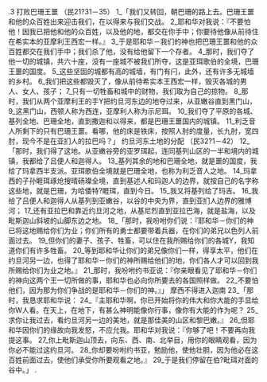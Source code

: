 .3 
打败巴珊王噩 
（民21?31－35） 
1_「我们又转回，朝巴珊的路上去。巴珊王噩和他的众百姓出来迎击我们，在以得来与我们交战。 2_耶和华对我说：『不要怕他！因我已把他和他的众百姓，以及他的地，都交在你手中；你要待他像从前待住在希实本的亚摩利王西宏一样。』 3_于是耶和华－我们的神也把巴珊王噩和他的众百姓都交在我们手中；我们杀了他，没有给他留下一个存者。 4_那时，我们夺了他一切的城镇，共六十座，没有一座城不被我们所夺，这是亚珥歌伯的全境，巴珊王噩的国度。 5_这些坚固的城都有高的城墙，有门有闩，此外，还有许多无城墙的乡村。 6_我们把这些都毁灭了，像从前待希实本王西宏一样，毁灭各城的男人、女人、孩子； 7_只有一切牲畜和城中的财物，我们取为自己的掠物。 8_那时，我们从两个亚摩利王的手Y把约旦河东边的地夺过来，从亚嫩谷直到黑门山， 9_这黑门山，西顿人称为西连，亚摩利人称为示尼珥。 10_我们夺了平原的各城、基列全地、巴珊全地，直到撒迦和以得来，都是巴珊王噩国内的城镇。 11_利乏音人所剩下的只有巴珊王噩。看哪，他的床是铁床，按照人肘的度量，长九肘，宽四肘，现今不是在亚扪人的拉巴吗？」 
约旦河东土地的分配 
（民32?1－42） 
12_「那时，我们得了这地。从亚嫩谷旁的亚罗珥起，连同基列山区的一半和境内的城镇，我都给了吕便人和迦得人。 13_基列其余的地和巴珊全地，就是噩的国度，我给了玛拿西半支派。亚珥歌伯全境就是巴珊全地，也称为利乏音人之地。 14_玛拿西的子孙睚珥琢炝搜晴砀璨全境，直到基述人和玛迦人的边界，就按自己的名字称这些地，就是巴珊，为哈倭特?睚珥，直到今日。 15_我又将基列给了玛吉。 16_我给了吕便人和迦得人从基列到亚嫩谷，以谷的中央为界，直到亚扪人边界的雅博河； 17_还有亚拉巴和靠近约旦河之地，从基尼烈直到亚拉巴海，就是盐海，以及毗斯迦山斜坡的山脚东边之地。 
18_「那时，我吩咐你们说：『耶和华－你们的神已将这地赐给你们为业；你们所有的勇士都要带着兵器，在你们的弟兄以色列人前面过去。 19_但你们的妻子、孩子、牲畜，可以住在我所赐给你们的各城Y，我知道你们有许多牲畜。 20_等到耶和华让你们的弟兄像你们一样，得享太平，他们在约旦河另一边，也得了耶和华－你们的神所赐给他们的地，你们各人才可以回到我所赐给你们为业之地。』 21_那时，我吩咐约书亚说：『你亲眼看见了耶和华－你们的神向这两个王一切所做的事，耶和华也必向你所要去的各国照样做。 22_不要怕他们，因为那为你们争战的是耶和华－你们的神。』」 
摩西不得进入迦南 
23_「那时，我恳求耶和华说： 24_『主耶和华啊，你已开始将你的伟大和你大能的手显给你W人看。在天上，在地下，有甚么神明能像你行事，像你有大能的作为呢？ 25_求你让我过去，看约旦河另一边的美地，就是那佳美的山区和黎巴嫩。』 26_但耶和华因你们的缘故向我发怒，不应允我。耶和华对我说：『你够了吧！不要再向我提这事。 27_你上毗斯迦山顶去，向东、西、南、北举目，用你的眼睛观看，因为你必不能过这约旦河。 28_你却要吩咐约书亚，勉励他，使他壮胆，因为他必在这百姓前面过去，使他们承受你所要观看之地。』 29_于是我们停留在伯?毗珥对面的谷中。」 
. 